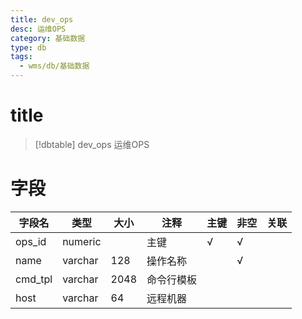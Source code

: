 ```yaml
---
title: dev_ops
desc: 运维OPS
category: 基础数据
type: db
tags:
  - wms/db/基础数据
---
```


# title
>[!dbtable] dev_ops
> 运维OPS

# 字段
| 字段名 | 类型 | 大小 | 注释 | 主键 | 非空 | 关联 |
| --- | --- | --- | --- | --- | --- | --- |
| ops_id | numeric |  | 主键 | √ | √ |  |
| name | varchar | 128 | 操作名称 |  | √ |  |
| cmd_tpl | varchar | 2048 | 命令行模板 |  |  |  |
| host | varchar | 64 | 远程机器 |  |  |  |

